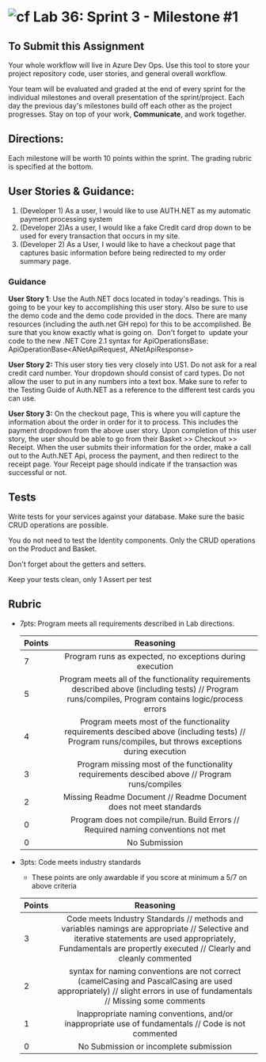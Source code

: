 ![cf](http://i.imgur.com/7v5ASc8.png) Lab 36: Sprint 3 - Milestone #1
=====================================

## To Submit this Assignment
Your whole workflow will live in Azure Dev Ops. Use this tool to store your project repository code, user stories, and general overall workflow. 

Your team will be evaluated and graded at the end of every sprint for the individual milestones and overall presentation of the sprint/project. Each day the previous day's milestones build off each other as the project progresses. Stay on top of your work, **Communicate**, and work together.


## Directions:

Each milestone will be worth 10 points within the sprint. The grading rubric is specified at the bottom.
 

## User Stories & Guidance:

1. (Developer 1) As a user, I would like to use AUTH.NET as my automatic payment processing system
2. (Developer 2)As a user, I would like a fake Credit card drop down to be used for every transaction that occurs in my site.
3. (Developer 2) As a User, I would like to have a checkout page that captures basic information before being redirected to my order summary page. 


### Guidance

**User Story 1**: Use the Auth.NET docs located in today's readings. This is going to be your key to accomplishing this user story. Also be sure to use the demo code and the demo code provided in the docs. There are many resources (including the auth.net GH repo) for this to be accomplished. Be sure that you know exactly what is going on. 
Don't forget to  update your code to the new .NET Core 2.1 syntax for ApiOperationsBase:
ApiOperationBase<ANetApiRequest, ANetApiResponse>


**User Story 2:** This user story ties very closely into US1. Do not ask for a real credit card number. Your dropdown should consist of card types. Do not allow the user to put in any numbers into a text box. Make sure to refer to the Testing Guide of Auth.NET as a reference to the different test cards you can use.   


**User Story 3:** On the checkout page, This is where you will capture the information about the order in order for it to process. This includes the payment dropdown from the above user story. Upon completion of this user story, the user should be able to go from their Basket >> Checkout >> Receipt.  When the user submits their information for the order, make a call out to the Auth.NET Api, process the payment, and then redirect to the receipt page. Your Receipt page should indicate if the transaction was successful or not. 

## Tests

Write tests for your services against your database. Make sure the basic CRUD operations are possible. 

You do not need to test the Identity components. Only the CRUD operations on the Product and Basket.

Don't forget about the getters and setters.

Keep your tests clean, only 1 Assert per test


## Rubric
- 7pts: Program meets all requirements described in Lab directions.

	Points  | Reasoning | 
	 ------------ | :-----------: | 
	7       | Program runs as expected, no exceptions during execution |
	5       | Program meets all of the  functionality requirements described above (including tests) // Program runs/compiles, Program contains logic/process errors|
	4       | Program meets most of the functionality requirements descibed above (including tests)  // Program runs/compiles, but throws exceptions during execution |
	3       | Program missing most of the functionality requirements descibed above // Program runs/compiles |
	2       | Missing Readme Document // Readme Document does not meet standards |
	0       | Program does not compile/run. Build Errors // Required naming conventions not met |
	0       | No Submission |

- 3pts: Code meets industry standards
	- These points are only awardable if you score at minimum a 5/7 on above criteria

	Points  | Reasoning | 
	 ------------ | :-----------: | 
	3       | Code meets Industry Standards // methods and variables namings are appropriate // Selective and iterative statements are used appropriately, Fundamentals are propertly executed // Clearly and cleanly commented |
	2       | syntax for naming conventions are not correct (camelCasing and PascalCasing are used appropriately) // slight errors in use of fundamentals // Missing some comments |
	1       | Inappropriate naming conventions, and/or inappropriate use of fundamentals // Code is not commented  |
	0       | No Submission or incomplete submission |
